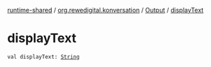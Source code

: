 [runtime-shared](../../index.md) / [org.rewedigital.konversation](../index.md) / [Output](index.md) / [displayText](./display-text.md)

# displayText

`val displayText: `[`String`](https://kotlinlang.org/api/latest/jvm/stdlib/kotlin/-string/index.html)